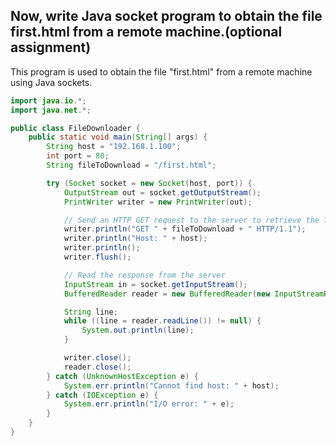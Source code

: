 ## Now, write Java socket program to obtain the file first.html from a remote machine.(optional assignment)

This program is used to obtain the file "first.html" from a remote machine using Java sockets.

```java
import java.io.*;
import java.net.*;

public class FileDownloader {
    public static void main(String[] args) {
        String host = "192.168.1.100";
        int port = 80;
        String fileToDownload = "/first.html";

        try (Socket socket = new Socket(host, port)) {
            OutputStream out = socket.getOutputStream();
            PrintWriter writer = new PrintWriter(out);

            // Send an HTTP GET request to the server to retrieve the file
            writer.println("GET " + fileToDownload + " HTTP/1.1");
            writer.println("Host: " + host);
            writer.println();
            writer.flush();

            // Read the response from the server
            InputStream in = socket.getInputStream();
            BufferedReader reader = new BufferedReader(new InputStreamReader(in));

            String line;
            while ((line = reader.readLine()) != null) {
                System.out.println(line);
            }

            writer.close();
            reader.close();
        } catch (UnknownHostException e) {
            System.err.println("Cannot find host: " + host);
        } catch (IOException e) {
            System.err.println("I/O error: " + e);
        }
    }
}
```
